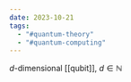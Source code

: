```yaml
---
date: 2023-10-21
tags:
  - "#quantum-theory"
  - "#quantum-computing"
---
```


$d$-dimensional [[qubit]], $d \in \mathbb{N}$ 